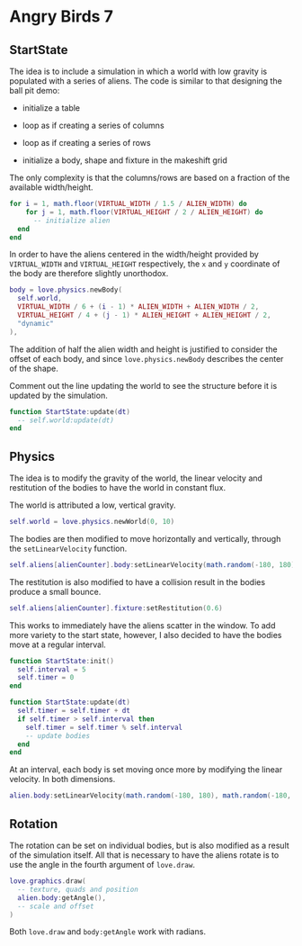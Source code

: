 # Angry Birds 7

## StartState

The idea is to include a simulation in which a world with low gravity is populated with a series of aliens. The code is similar to that designing the ball pit demo:

- initialize a table

- loop as if creating a series of columns

- loop as if creating a series of rows

- initialize a body, shape and fixture in the makeshift grid

The only complexity is that the columns/rows are based on a fraction of the available width/height.

```lua
for i = 1, math.floor(VIRTUAL_WIDTH / 1.5 / ALIEN_WIDTH) do
    for j = 1, math.floor(VIRTUAL_HEIGHT / 2 / ALIEN_HEIGHT) do
      -- initialize alien
  end
end
```

In order to have the aliens centered in the width/height provided by `VIRTUAL_WIDTH` and `VIRTUAL_HEIGHT` respectively, the `x` and `y` coordinate of the body are therefore slightly unorthodox.

```lua
body = love.physics.newBody(
  self.world,
  VIRTUAL_WIDTH / 6 + (i - 1) * ALIEN_WIDTH + ALIEN_WIDTH / 2,
  VIRTUAL_HEIGHT / 4 + (j - 1) * ALIEN_HEIGHT + ALIEN_HEIGHT / 2,
  "dynamic"
),
```

The addition of half the alien width and height is justified to consider the offset of each body, and since `love.physics.newBody` describes the center of the shape.

Comment out the line updating the world to see the structure before it is updated by the simulation.

```lua
function StartState:update(dt)
  -- self.world:update(dt)
end
```

## Physics

The idea is to modify the gravity of the world, the linear velocity and restitution of the bodies to have the world in constant flux.

The world is attributed a low, vertical gravity.

```lua
self.world = love.physics.newWorld(0, 10)
```

The bodies are then modified to move horizontally and vertically, through the `setLinearVelocity` function.

```lua
self.aliens[alienCounter].body:setLinearVelocity(math.random(-180, 180), math.random(-180, 180))
```

The restitution is also modified to have a collision result in the bodies produce a small bounce.

```lua
self.aliens[alienCounter].fixture:setRestitution(0.6)
```

This works to immediately have the aliens scatter in the window. To add more variety to the start state, however, I also decided to have the bodies move at a regular interval.

```lua
function StartState:init()
  self.interval = 5
  self.timer = 0
end

function StartState:update(dt)
  self.timer = self.timer + dt
  if self.timer > self.interval then
    self.timer = self.timer % self.interval
    -- update bodies
  end
end
```

At an interval, each body is set moving once more by modifying the linear velocity. In both dimensions.

```lua
alien.body:setLinearVelocity(math.random(-180, 180), math.random(-180, 100))
```

## Rotation

The rotation can be set on individual bodies, but is also modified as a result of the simulation itself. All that is necessary to have the aliens rotate is to use the angle in the fourth argument of `love.draw`.

```lua
love.graphics.draw(
  -- texture, quads and position
  alien.body:getAngle(),
  -- scale and offset
)
```

Both `love.draw` and `body:getAngle` work with radians.

